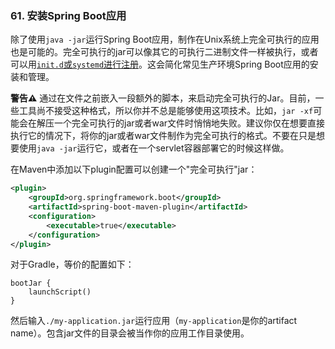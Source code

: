 ### 61. 安装Spring Boot应用

除了使用`java -jar`运行Spring Boot应用，制作在Unix系统上完全可执行的应用也是可能的。完全可执行的jar可以像其它的可执行二进制文件一样被执行，或者可以用[`init.d`或`systemd`进行注册](https://docs.spring.io/spring-boot/docs/2.0.0.RELEASE/reference/htmlsingle/#deployment-service)。这会简化常见生产环境Spring Boot应用的安装和管理。

**警告⚠️** 通过在文件之前嵌入一段额外的脚本，来启动完全可执行的Jar。目前，一些工具尚不接受这种格式，所以你并不总是能够使用这项技术。比如，`jar -xf`可能会在解压一个完全可执行的jar或者war文件时悄悄地失败。建议你仅在想要直接执行它的情况下，将你的jar或者war文件制作为完全可执行的格式。不要在只是想要使用`java -jar`运行它，或者在一个servlet容器部署它的时候这样做。

在Maven中添加以下plugin配置可以创建一个"完全可执行"jar：
```xml
<plugin>
	<groupId>org.springframework.boot</groupId>
	<artifactId>spring-boot-maven-plugin</artifactId>
	<configuration>
		<executable>true</executable>
	</configuration>
</plugin>
```
对于Gradle，等价的配置如下：
```shell
bootJar {
	launchScript()
}
```
然后输入`./my-application.jar`运行应用（`my-application`是你的artifact name）。包含jar文件的目录会被当作你的应用工作目录使用。
